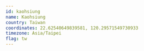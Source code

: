 ```yaml
---
id: kaohsiung
name: Kaohsiung
country: Taiwan
coordinates: 22.62540649839581, 120.29571549730933
timezone: Asia/Taipei
flag: tw
---
```

